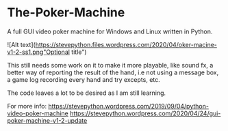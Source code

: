 # The-Poker-Machine
A full GUI video poker machine for Windows and Linux written in Python.


![Alt text](https://stevepython.files.wordpress.com/2020/04/oker-macine-v1-2-ss1.png"Optional title")

This still needs some work on it to make it more playable, like sound fx,
a better way of reporting the result of the hand, i.e not using a message box,
a game log recording every hand and try excepts, etc.

The code leaves a lot to be desired as I am still learning.

For more info:
https://stevepython.wordpress.com/2019/09/04/python-video-poker-machine
https://stevepython.wordpress.com/2020/04/24/gui-poker-machine-v1-2-update
